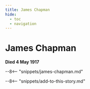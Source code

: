```yaml
---
title: James Chapman 
hide:
  - toc
  - navigation 
---
```


# James Chapman

**Died 4 May 1917**

--8<-- "snippets/james-chapman.md"

--8<-- "snippets/add-to-this-story.md"